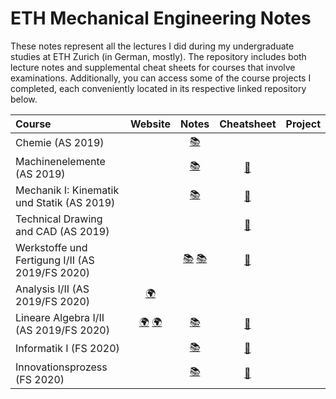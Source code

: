 # ETH Mechanical Engineering Notes

These notes represent all the lectures I did during my undergraduate studies at ETH Zurich (in German, mostly). The repository includes both lecture notes and supplemental cheat sheets for courses that involve examinations. Additionally, you can access some of the course projects I completed, each conveniently located in its respective linked repository below. 

| Course                                                       |                           Website                            |  Notes  |    Cheatsheet    |                           Project                            |
| :----------------------------------------------------------- | :----------------------------------------------------------: | :-----: | :--------------: | :----------------------------------------------------------: |
| Chemie       (AS 2019)       |    |     [:books:](https://github.com/majkevh/eth-mavt/blob/main/notes/chemie/)     |                  |  |
| Machinenelemente       (AS 2019)       |    |     [:books:](https://github.com/majkevh/eth-mavt/blob/main/notes/Machinelemente_I.pdf)     |        [:page_with_curl:](https://github.com/majkevh/eth-mavt/blob/main/notes/zfdef.pdf)              |  |
| Mechanik I: Kinematik und Statik       (AS 2019)       |    |     [:books:](https://github.com/majkevh/eth-mavt/blob/main/notes/Mitschrift_Mech1.pdf)     |        [:page_with_curl:](https://github.com/majkevh/eth-mavt/blob/main/notes/Mechanik_I_ZF.pdf)              |  |
| Technical Drawing and CAD      (AS 2019)       |    |         |        [:page_with_curl:](https://github.com/majkevh/eth-mavt/blob/main/notes/ZusammenfassungCADEhrat-Hildisch.pdf)              |  |
| Werkstoffe und Fertigung I/II       (AS 2019/FS 2020)       |    |     [:books:](https://github.com/majkevh/eth-mavt/blob/main/notes/WuF1_HS19.pdf)  [:books:](https://github.com/majkevh/eth-mavt/blob/main/notes/WuF2_FS20.pdf)   |        [:page_with_curl:](https://github.com/majkevh/eth-mavt/blob/main/notes/WuF_ZF_Cedric_variertBertani_BookA5.pdf)              |  |
| Analysis I/II  (AS 2019/FS 2020)                             | [:earth_africa:](https://metaphor.ethz.ch/x/2019/hs/401-0261-G0L/)    | |  |                               |
| Lineare Algebra I/II  (AS 2019/FS 2020)              |  [:earth_africa:](https://metaphor.ethz.ch/x/2019/hs/401-0171-00L/) [:earth_africa:](https://metaphor.ethz.ch/x/2020/fs/401-0172-00L//)   |     [:books:](https://github.com/majkevh/eth-mavt/blob/main/notes/linalg1/)      |   [:page_with_curl:](https://github.com/majkevh/eth-mavt/blob/main/notes/linalg.pdf)          |  |
| Informatik I  (FS 2020)              |    |     [:books:](https://github.com/majkevh/eth-mavt/blob/main/notes/Skript_Info_I.pdf)      |   [:page_with_curl:](https://github.com/majkevh/eth-mavt/blob/main/notes/InformatikI.pdf)          |  |
| Innovationsprozess  (FS 2020)              |    |     [:books:](https://github.com/majkevh/eth-mavt/blob/main/notes/Skript_Info_I.pdf)    |   [:page_with_curl:](https://github.com/majkevh/eth-mavt/blob/main/notes/IP_MIO.pdf)          |  |


